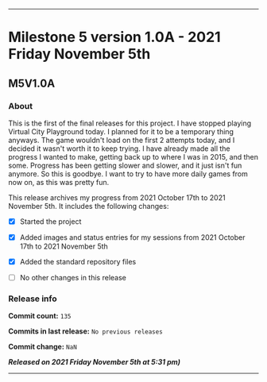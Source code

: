 ***

# Milestone 5 version 1.0A - 2021 Friday November 5th

## M5V1.0A

### About

This is the first of the final releases for this project. I have stopped playing Virtual City Playground today. I planned for it to be a temporary thing anyways. The game wouldn't load on the first 2 attempts today, and I decided it wasn't worth it to keep trying. I have already made all the progress I wanted to make, getting back up to where I was in 2015, and then some. Progress has been getting slower and slower, and it just isn't fun anymore. So this is goodbye. I want to try to have more daily games from now on, as this was pretty fun.

This release archives my progress from 2021 October 17th to 2021 November 5th. It includes the following changes:

- [x] Started the project

- [x] Added images and status entries for my sessions from 2021 October 17th to 2021 November 5th

- [x] Added the standard repository files

- [ ] No other changes in this release

### Release info

**Commit count:** `135`

**Commits in last release:** `No previous releases`

**Commit change:** `NaN`

***Released on 2021 Friday November 5th at 5:31 pm)***

***
